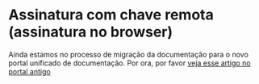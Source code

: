 ﻿# Assinatura com chave remota (assinatura no browser)

Ainda estamos no processo de migração da documentação para o novo portal unificado de documentação. Por ora, por favor
[veja esse artigo no portal antigo](http://pki.lacunasoftware.com/Help/html/c5494b89-d573-4a35-a911-721e32b08dd9.htm)
